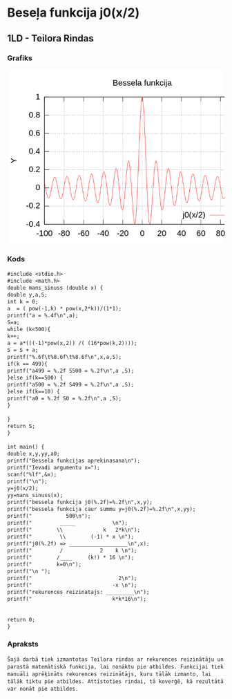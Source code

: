 # Beseļa funkcija j0(x/2)
## 1LD - Teilora Rindas
### Grafiks
![Grafiks](/labori/besselsf.png)
### Kods
```
#include <stdio.h>
#include <math.h>
double mans_sinuss (double x) {
double y,a,S;
int k = 0;
a  = ( pow(-1,k) * pow(x,2*k))/(1*1);
printf("a = %.4f\n",a);
S=a;
while (k<500){
k++;
a = a*(((-1)*pow(x,2)) /( (16*pow(k,2))));
S = S + a;
printf("%.6f\t%8.6f\t%8.6f\n",x,a,S); 
if(k == 499){
printf("a499 = %.2f S500 = %.2f\n",a ,S);
}else if(k==500) {
printf("a500 = %.2f S499 = %.2f\n",a ,S);
}else if(k==10) {
printf("a0 = %.2f S0 = %.2f\n",a ,S);
}

}
return S;
}

int main() {
double x,y,yy,a0;
printf("Bessela funkcijas aprekinasana\n");
printf("Ievadi argumentu x=");
scanf("%lf",&x);
printf("\n");
y=j0(x/2);
yy=mans_sinuss(x);
printf("bessela funkcija j0(%.2f)=%.2f\n",x,y);
printf("bessela funkcija caur summu y=j0(%.2f)=%.2f\n",x,yy);
printf("           500\n");
printf("         _____            \n");
printf("        \\             k   2*k\n");
printf("         \\        (-1) * x \n");
printf("j0(%.2f) => ___________________\n",x);
printf("         /            2    k \n");
printf("        /____     (k!) * 16 \n");
printf("        k=0\n");
printf("\n ");
printf("                            2\n");
printf("                          -x \n");
printf("rekurences reizinatajs: _________\n");
printf("                          k*k*16\n");


return 0;
}
```
### Apraksts
``` Šajā darbā tiek izmantotas Teilora rindas ar rekurences reizinātāju un parastā matemātiskā funkcija, lai nonāktu pie atbildes. Funkcijai tiek manuāli aprēķināts rekurences reizinātājs, kuru tālāk izmanto, lai tālāk tiktu pie atbildes. Attīstoties rindai, tā koverģē, kā rezultātā var nonāt pie atbildes. ```
